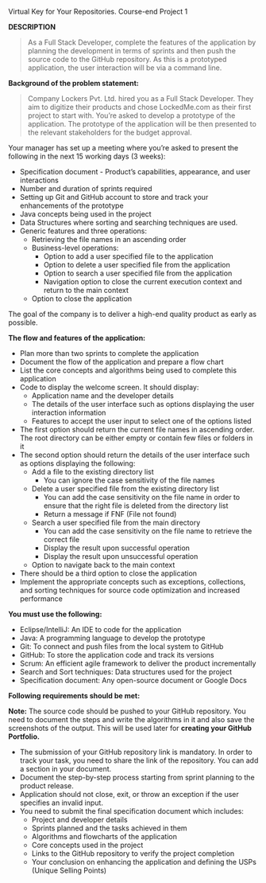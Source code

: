 Virtual Key for Your Repositories. Course-end Project 1

**DESCRIPTION**

> As a Full Stack Developer, complete the features of the application by planning the development in terms of sprints and then push the source code to the GitHub repository. As this is a prototyped application, the user interaction will be via a command line.

**Background of the problem statement:**

> Company Lockers Pvt. Ltd. hired you as a Full Stack Developer. They aim to digitize their products and chose LockedMe.com as their first project to start with. You’re asked to develop a prototype of the application. The prototype of the application will be then presented to the relevant stakeholders for the budget approval.

Your manager has set up a meeting where you’re asked to present the following in the next 15 working days (3 weeks):

- Specification document - Product’s capabilities, appearance, and user interactions
- Number and duration of sprints required
- Setting up Git and GitHub account to store and track your enhancements of the prototype
- Java concepts being used in the project
- Data Structures where sorting and searching techniques are used.
- Generic features and three operations:
  - Retrieving the file names in an ascending order
  - Business-level operations:
    - Option to add a user specified file to the application
    - Option to delete a user specified file from the application
    - Option to search a user specified file from the application
    - Navigation option to close the current execution context and return to the main context
  - Option to close the application

The goal of the company is to deliver a high-end quality product as early as possible.

**The flow and features of the application:**

- Plan more than two sprints to complete the application
- Document the flow of the application and prepare a flow chart
- List the core concepts and algorithms being used to complete this application
- Code to display the welcome screen. It should display:
  - Application name and the developer details
  - The details of the user interface such as options displaying the user interaction information
  - Features to accept the user input to select one of the options listed
- The first option should return the current file names in ascending order. The root directory can be either empty or contain few files or folders in it
- The second option should return the details of the user interface such as options displaying the following:
  - Add a file to the existing directory list
    - You can ignore the case sensitivity of the file names
  - Delete a user specified file from the existing directory list
    - You can add the case sensitivity on the file name in order to ensure that the right file is deleted from the directory list
    - Return a message if FNF (File not found)
  - Search a user specified file from the main directory
    - You can add the case sensitivity on the file name to retrieve the correct file
    - Display the result upon successful operation
    - Display the result upon unsuccessful operation
  - Option to navigate back to the main context
- There should be a third option to close the application
- Implement the appropriate concepts such as exceptions, collections, and sorting techniques for source code optimization and increased performance

**You must use the following:**

- Eclipse/IntelliJ: An IDE to code for the application
- Java: A programming language to develop the prototype
- Git: To connect and push files from the local system to GitHub
- GitHub: To store the application code and track its versions
- Scrum: An efficient agile framework to deliver the product incrementally
- Search and Sort techniques: Data structures used for the project
- Specification document: Any open-source document or Google Docs

**Following requirements should be met:**

**Note:** The source code should be pushed to your GitHub repository.
You need to document the steps and write the algorithms in it and also save the screenshots of the output.
This will be used later for **creating your GitHub Portfolio.**

- The submission of your GitHub repository link is mandatory. In order to track your task, you need to share the link of the repository. You can add a section in your document.
- Document the step-by-step process starting from sprint planning to the product release.
- Application should not close, exit, or throw an exception if the user specifies an invalid input.
- You need to submit the final specification document which includes:
  - Project and developer details
  - Sprints planned and the tasks achieved in them
  - Algorithms and flowcharts of the application
  - Core concepts used in the project
  - Links to the GitHub repository to verify the project completion
  - Your conclusion on enhancing the application and defining the USPs (Unique Selling Points)
